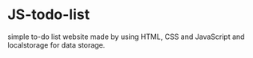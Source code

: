 # JS-todo-list
simple to-do list website made by using HTML, CSS and JavaScript and localstorage for data storage.
